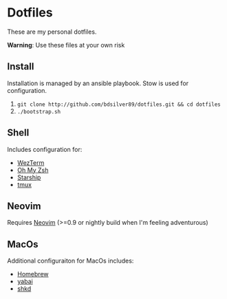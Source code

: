 # Dotfiles

These are my personal dotfiles.

**Warning**: Use these files at your own risk

## Install

Installation is managed by an ansible playbook. Stow is used for configuration.

1. `git clone http://github.com/bdsilver89/dotfiles.git && cd dotfiles`
2. `./bootstrap.sh`

## Shell

Includes configuration for:

- [WezTerm](https://wezfurlong.org/wezterm/index.html)
- [Oh My Zsh](https://ohmyz.sh/)
- [Starship](https://starship.rs/)
- [tmux](https://github.com/tmux/tmux)

## Neovim

Requires [Neovim](https://neovim.io/) (>=0.9 or nightly build when I'm feeling adventurous)

## MacOs

Additional configuraiton for MacOs includes:

- [Homebrew](https://brew.sh/)
- [yabai](https://github.com/koekeishiya/yabai)
- [shkd](https://github.com/koekeishiya/skhd)
